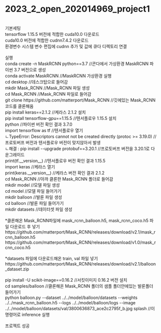 # 2023_2_open_202014969_project1
<br/>
기본세팅<br/>
tensorflow 1.15.5 버전에 적합한 cuda10.0 다운로드<br/>
cuda10.0 버전에 적합한 cudnn7.4.2 다운로드<br/>
환경변수 시스템 변수 편집에 cudnn 추가 및 값에 큐다 디렉토리 연결<br/>
<br/>
실행<br/>
conda create -n MaskRCNN python==3.7 //콘다에서 가상환경 MaskRCNN 파이썬 3.7 버전으로 생성<br/>
conda activate MaskRCNN //MaskRCNN 가상환경 실행<br/>
cd desktop //데스크탑으로 들어감<br/>
mkdir Mask_RCNN //Mask_RCNN 파일 생성<br/>
cd Mask_RCNN //Mask_RCNN 파일로 들어감<br/>
git clone https://github.com/matterport/Mask_RCNN //깃에있는 Mask_RCNN 코드를 클론해옴<br/>
pip install keras==2.1.2 //케라스 2.1.2 설치<br/>
pip install tensorflow-gpu==1.15.5 //텐서플로우 1.15.5 설치<br/>
python //파이썬 버전 확인 결과 3.7.0<br/>
import tensorflow as tf //텐서플로우 열기<br/>
ㄴTypeError: Descriptors cannot not be created directly (protoc >= 3.19.0) //프로토버프 버전과 텐서플로우 버전이 맞지않아서 발생<br/>
ㄴ해결 : pip install --upgrade protobuf==3.20.1 //프로토버프 버전을 3.20.1로 다운그레이드<br/>
print(tf.__version__) //텐서플로우 버전 확인 결과 1.15.5<br/>
import keras //케라스 열기<br/>
print(keras.__version__) //케라스 버전 확인 결과 2.1.2<br/>
cd Mask_RCNN //아까 클론한 Mask_RCNN 폴더로 들어감<br/>
mkdir model //모델 파일 생성<br/>
cd model //모델 파일 들어가기<br/>
mkdir balloon //발룬 파일 생성<br/>
cd balloon //발룬 파일 들어가기<br/>
mkdir datasets //데이터셋 파일 생성<br/>
<br/>
*클론해온 Mask_RCNN파일에 mask_rcnn_balloon.h5, mask_rcnn_coco.h5 파일 다운로드 후 넣기<br/>
https://github.com/matterport/Mask_RCNN/releases/download/v2.1/mask_rcnn_balloon.h5<br/>
https://github.com/matterport/Mask_RCNN/releases/download/v1.0/mask_rcnn_coco.h5<br/>
<br/>
*datasets 파일에 다운로드해온 train, val 파일 넣기<br/>
https://github.com/matterport/Mask_RCNN/releases/download/v2.1/balloon_dataset.zip<br/>
<br/>
pip install -U scikit-image==0.16.2 //서킷이미지 0.16.2 버전 설치<br/>
cd samples/balloon //클론해온 Mask_RCNN 폴더의 샘플 폴더안에있는 발룬폴더 들어가기<br/>
python balloon.py --dataset ../../model/balloon/datasets --weights ../../mask_rcnn_balloon.h5 --logs ../../model/balloon/logs --image ../../model/balloon/datasets/val/3800636873_ace2c2795f_b.jpg splash //이 명령어로 inference 실행<br/>
<br/>
프로젝트 성공
